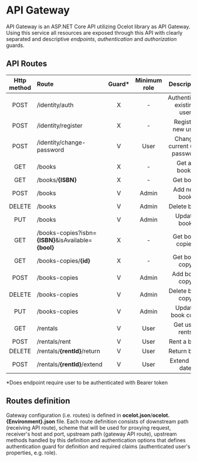 # API Gateway

API Gateway is an ASP.NET Core API utilizing Ocelot library as API Gateway. Using this service all resources are exposed through this API with clearly separated and descriptive *endpoints*, *authentication* and *authorization* guards.

## API Routes

| Http method |                         Route                        | Guard* | Minimum role |          Description         |
|    :---:    |                         :---                         | :---: |     :---:    |            :----:            |
|    POST     |                     /identity/auth                   |   X   |       -      |  Authenticate existing user  |
|    POST     |                  /identity/register                  |   X   |       -      |       Register new user      |
|    POST     |              /identity/change-password               |   V   |     User     | Change current user password |
|    GET      |                        /books                        |   X   |       -      |         Get all books        |
|    GET      |                     /books/**{ISBN}**                |   X   |       -      |           Get book           |
|    POST     |                        /books                        |   V   |     Admin    |         Add new book         |
|   DELETE    |                        /books                        |   V   |     Admin    |          Delete book         |
|    PUT      |                        /books                        |   V   |     Admin    |          Update book         |
|    GET      | /books-copies?isbn=**{ISBN}**&isAvailable=**{bool}** |   X   |       -      |        Get book copies       |
|    GET      |                   /books-copies/**{id}**             |   X   |       -      |         Get book copy        |
|    POST     |                     /books-copies                    |   V   |     Admin    |         Add book copy        |
|   DELETE    |                     /books-copies                    |   V   |     Admin    |        Delete book copy      |
|    PUT      |                     /books-copies                    |   V   |     Admin    |        Update book copy      |
|    GET      |                       /rentals                       |   V   |     User     |         Get user rents       |
|    POST     |                     /rentals/rent                    |   V   |     User     |          Rent a book         |
|   DELETE    |             /rentals/**{rentId}**/return             |   V   |     User     |          Return book         |
|    POST     |             /rentals/**{rentId}**/extend             |   V   |     User     |        Extend due date       |

\*Does endpoint require user to be authenticated with Bearer token

## Routes definition

Gateway configuration (i.e. routes) is defined in **ocelot.json**/**ocelot.{Environment}.json** file. Each route definition consists of downstream path (receiving API route), scheme that will be used for proxying request, receiver's host and port, upstream path (gateway API route), upstream methods handled by this definition and authentication options that defines authentication guard for definition and required claims (authenticated user's properties, e.g. role).